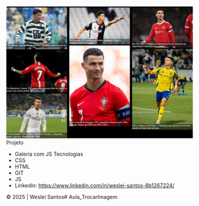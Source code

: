 ![](./img/preview.png)
Projeto
* Galeria  com JS
Tecnologias
* CSS
* HTML
* GIT
* JS
* Linkedin: https://www.linkedin.com/in/weslei-santos-8b1267224/ 

© 2025 | Weslei Santos# Aula_TrocarImagem